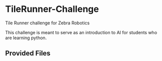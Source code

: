 # TileRunner-Challenge
Tile Runner challenge for Zebra Robotics

This challenge is meant to serve as an introduction to AI for students who are learning python.

## Provided Files

